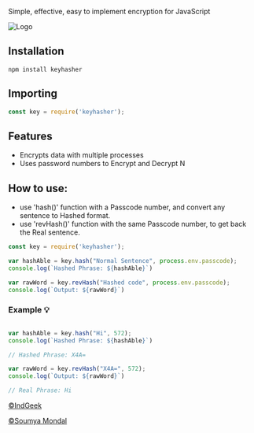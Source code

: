 Simple, effective, easy to implement encryption for JavaScript

![Logo](https://cdn.discordapp.com/attachments/941650096855068752/1009750552088956958/keyhasher.jpg)
## Installation

```
npm install keyhasher
```

## Importing
```javascript
const key = require('keyhasher');
```


## Features

- Encrypts data with multiple processes
- Uses password numbers to Encrypt and Decrypt
N

## How to use:

- use 'hash()' function with a Passcode number, and convert any sentence to Hashed format.
- use 'revHash()' function with the same Passcode number, to get back the Real sentence.


```javascript
const key = require('keyhasher');

var hashAble = key.hash("Normal Sentence", process.env.passcode);
console.log(`Hashed Phrase: ${hashAble}`)

var rawWord = key.revHash("Hashed code", process.env.passcode);
console.log(`Output: ${rawWord}`)


```
### Example 💡

```javascript

var hashAble = key.hash("Hi", 572);
console.log(`Hashed Phrase: ${hashAble}`)

// Hashed Phrase: X4A=

var rawWord = key.revHash("X4A=", 572);
console.log(`Output: ${rawWord}`)

// Real Phrase: Hi

```

[©IndGeek](https://indgeek.com)

[©Soumya Mondal](https://soumyamondal.com)